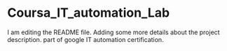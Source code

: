 # Coursa_IT_automation_Lab
I am editing the README file. Adding some more details about the project description.
part of google IT automation certification.
